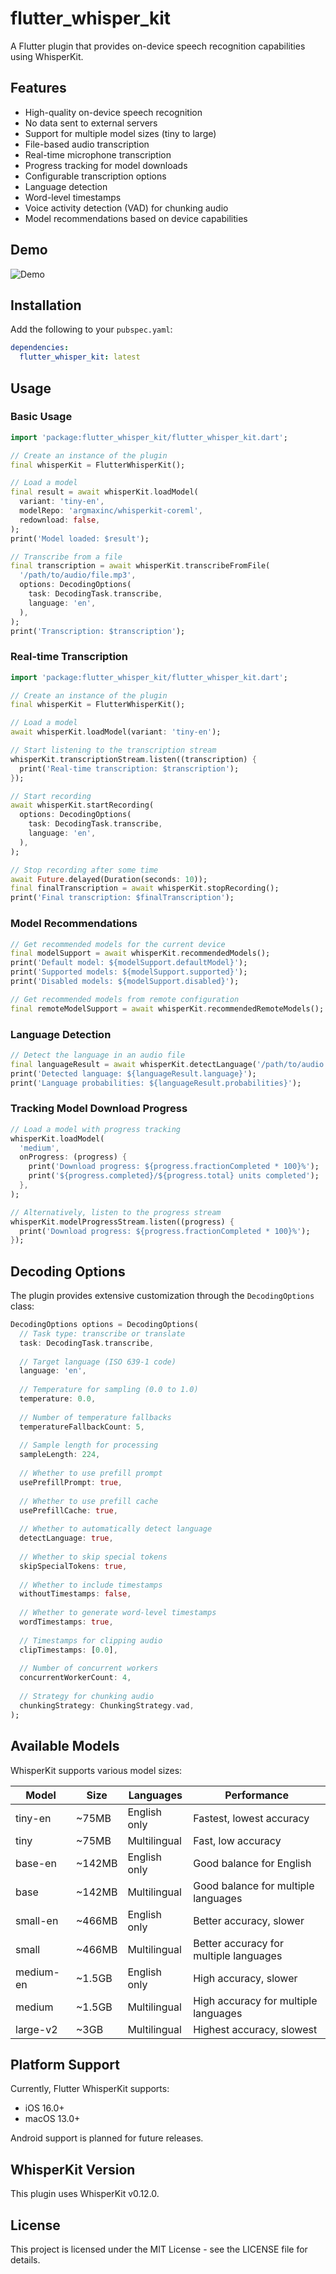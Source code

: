 # flutter_whisper_kit

A Flutter plugin that provides on-device speech recognition capabilities using WhisperKit.

## Features

- High-quality on-device speech recognition
- No data sent to external servers
- Support for multiple model sizes (tiny to large)
- File-based audio transcription
- Real-time microphone transcription
- Progress tracking for model downloads
- Configurable transcription options
- Language detection
- Word-level timestamps
- Voice activity detection (VAD) for chunking audio
- Model recommendations based on device capabilities

## Demo

![Demo](https://github.com/user-attachments/assets/4a405460-2eb9-4485-a467-24b8ebf6bee7)

## Installation

Add the following to your `pubspec.yaml`:

```yaml
dependencies:
  flutter_whisper_kit: latest
```

## Usage

### Basic Usage

```dart
import 'package:flutter_whisper_kit/flutter_whisper_kit.dart';

// Create an instance of the plugin
final whisperKit = FlutterWhisperKit();

// Load a model
final result = await whisperKit.loadModel(
  variant: 'tiny-en',
  modelRepo: 'argmaxinc/whisperkit-coreml',
  redownload: false,
);
print('Model loaded: $result');

// Transcribe from a file
final transcription = await whisperKit.transcribeFromFile(
  '/path/to/audio/file.mp3',
  options: DecodingOptions(
    task: DecodingTask.transcribe,
    language: 'en',
  ),
);
print('Transcription: $transcription');
```

### Real-time Transcription

```dart
import 'package:flutter_whisper_kit/flutter_whisper_kit.dart';

// Create an instance of the plugin
final whisperKit = FlutterWhisperKit();

// Load a model
await whisperKit.loadModel(variant: 'tiny-en');

// Start listening to the transcription stream
whisperKit.transcriptionStream.listen((transcription) {
  print('Real-time transcription: $transcription');
});

// Start recording
await whisperKit.startRecording(
  options: DecodingOptions(
    task: DecodingTask.transcribe,
    language: 'en',
  ),
);

// Stop recording after some time
await Future.delayed(Duration(seconds: 10));
final finalTranscription = await whisperKit.stopRecording();
print('Final transcription: $finalTranscription');
```

### Model Recommendations

```dart
// Get recommended models for the current device
final modelSupport = await whisperKit.recommendedModels();
print('Default model: ${modelSupport.defaultModel}');
print('Supported models: ${modelSupport.supported}');
print('Disabled models: ${modelSupport.disabled}');

// Get recommended models from remote configuration
final remoteModelSupport = await whisperKit.recommendedRemoteModels();
```

### Language Detection

```dart
// Detect the language in an audio file
final languageResult = await whisperKit.detectLanguage('/path/to/audio.mp3');
print('Detected language: ${languageResult.language}');
print('Language probabilities: ${languageResult.probabilities}');
```

### Tracking Model Download Progress

```dart
// Load a model with progress tracking
whisperKit.loadModel(
  'medium',
  onProgress: (progress) {
    print('Download progress: ${progress.fractionCompleted * 100}%');
    print('${progress.completed}/${progress.total} units completed');
  },
);

// Alternatively, listen to the progress stream
whisperKit.modelProgressStream.listen((progress) {
  print('Download progress: ${progress.fractionCompleted * 100}%');
});
```

## Decoding Options

The plugin provides extensive customization through the `DecodingOptions` class:

```dart
DecodingOptions options = DecodingOptions(
  // Task type: transcribe or translate
  task: DecodingTask.transcribe,
  
  // Target language (ISO 639-1 code)
  language: 'en',
  
  // Temperature for sampling (0.0 to 1.0)
  temperature: 0.0,
  
  // Number of temperature fallbacks
  temperatureFallbackCount: 5,
  
  // Sample length for processing
  sampleLength: 224,
  
  // Whether to use prefill prompt
  usePrefillPrompt: true,
  
  // Whether to use prefill cache
  usePrefillCache: true,
  
  // Whether to automatically detect language
  detectLanguage: true,
  
  // Whether to skip special tokens
  skipSpecialTokens: true,
  
  // Whether to include timestamps
  withoutTimestamps: false,
  
  // Whether to generate word-level timestamps
  wordTimestamps: true,
  
  // Timestamps for clipping audio
  clipTimestamps: [0.0],
  
  // Number of concurrent workers
  concurrentWorkerCount: 4,
  
  // Strategy for chunking audio
  chunkingStrategy: ChunkingStrategy.vad,
);
```

## Available Models

WhisperKit supports various model sizes:

| Model | Size | Languages | Performance |
|-------|------|-----------|-------------|
| tiny-en | ~75MB | English only | Fastest, lowest accuracy |
| tiny | ~75MB | Multilingual | Fast, low accuracy |
| base-en | ~142MB | English only | Good balance for English |
| base | ~142MB | Multilingual | Good balance for multiple languages |
| small-en | ~466MB | English only | Better accuracy, slower |
| small | ~466MB | Multilingual | Better accuracy for multiple languages |
| medium-en | ~1.5GB | English only | High accuracy, slower |
| medium | ~1.5GB | Multilingual | High accuracy for multiple languages |
| large-v2 | ~3GB | Multilingual | Highest accuracy, slowest |

## Platform Support

Currently, Flutter WhisperKit supports:

- iOS 16.0+
- macOS 13.0+

Android support is planned for future releases.

## WhisperKit Version

This plugin uses WhisperKit v0.12.0.

## License

This project is licensed under the MIT License - see the LICENSE file for details.

